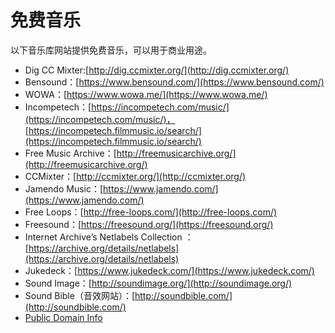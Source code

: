 # 免费音乐

以下音乐库网站提供免费音乐，可以用于商业用途。

- Dig CC Mixter:[http://dig.ccmixter.org/](http://dig.ccmixter.org/)
- Bensound：[https://www.bensound.com/](https://www.bensound.com/)
- WOWA：[https://www.wowa.me/](https://www.wowa.me/)
- Incompetech：[https://incompetech.com/music/](https://incompetech.com/music/)，[https://incompetech.filmmusic.io/search/](https://incompetech.filmmusic.io/search/)
- Free Music Archive：[http://freemusicarchive.org/](http://freemusicarchive.org/)
- CCMixter：[http://ccmixter.org/](http://ccmixter.org/)
- Jamendo Music：[https://www.jamendo.com/](https://www.jamendo.com/)
- Free Loops：[http://free-loops.com/](http://free-loops.com/)
- Freesound：[https://freesound.org/](https://freesound.org/)
- Internet Archive’s Netlabels Collection ：[https://archive.org/details/netlabels](https://archive.org/details/netlabels)
- Jukedeck：[https://www.jukedeck.com/](https://www.jukedeck.com/)
- Sound Image：[http://soundimage.org/](http://soundimage.org/)
- Sound Bible（音效网站）：[http://soundbible.com/](http://soundbible.com/)
- [Public Domain Info](https://www.pdinfo.com/royalty-free-music.php)
